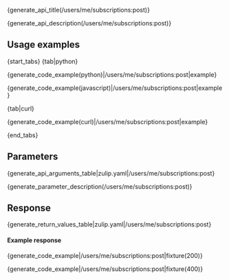 {generate_api_title(/users/me/subscriptions:post)}

{generate_api_description(/users/me/subscriptions:post)}

## Usage examples

{start_tabs}
{tab|python}

{generate_code_example(python)|/users/me/subscriptions:post|example}

{generate_code_example(javascript)|/users/me/subscriptions:post|example}

{tab|curl}

{generate_code_example(curl)|/users/me/subscriptions:post|example}

{end_tabs}

## Parameters

{generate_api_arguments_table|zulip.yaml|/users/me/subscriptions:post}

{generate_parameter_description(/users/me/subscriptions:post)}

## Response

{generate_return_values_table|zulip.yaml|/users/me/subscriptions:post}

#### Example response

{generate_code_example|/users/me/subscriptions:post|fixture(200)}

{generate_code_example|/users/me/subscriptions:post|fixture(400)}
